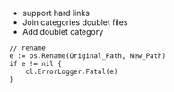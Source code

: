 - support hard links
- Join categories doublet files
- Add doublet category


```golang
// rename
e := os.Rename(Original_Path, New_Path)
if e != nil {
    cl.ErrorLogger.Fatal(e)
}
```


